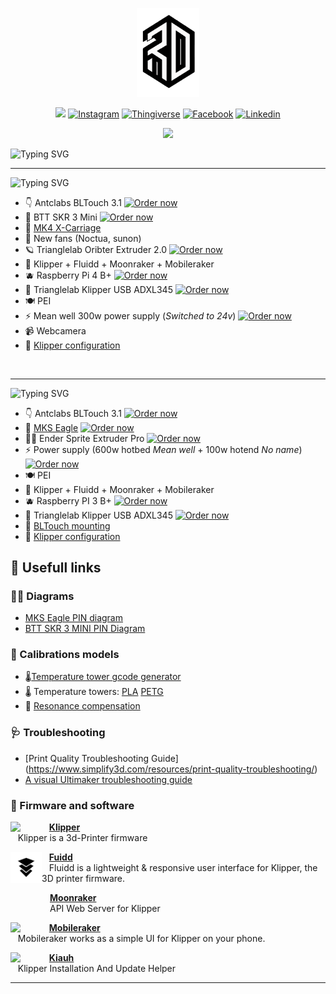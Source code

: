 <p align="center">
  <img width="100" src="/megas/.fluidd-theme/logo.png">
</p>
<p align="center">
<a href="https://twitter.com/dutchakdev2">
    <img src="https://img.shields.io/twitter/follow/dutchakdev2?label=&style=for-the-badge&logo=X&color=black"></a>
<a href="https://www.instagram.com/dutchakdev">
<img alt="Instagram" src="https://img.shields.io/badge/-badge?style=for-the-badge&logo=instagram&logoColor=white&color=black"></a>
<a href="https://www.thingiverse.com/dutchakdev/designs">
<img alt="Thingiverse" src="https://img.shields.io/badge/Thingiverse-badge?style=for-the-badge&logo=thingiverse&logoColor=white&color=black"></a>
<a href="https://fb.com/dutchakdev2">
    <img alt="Facebook" src="https://img.shields.io/badge/-badge?style=for-the-badge&logo=facebook&logoColor=white&color=black"></a>
<a href="https://ua.linkedin.com/in/dutchakdev">
    <img alt="Linkedin" src="https://img.shields.io/badge/-badge?style=for-the-badge&logo=linkedin&logoColor=white&color=black"></a>
</p>
<p align="center">
    <a href="https://savelife.in.ua/en/">
        <img src="https://img.shields.io/badge/Support-Ukraine-FFD500?style=flat&labelColor=005BBB" />
    </a>
</p>

<p align="left">
<img src="https://readme-typing-svg.demolab.com?font=Roboto&repeat=true&weight=500&pause=1000&color=d92632&random=false&width=230&lines=🖨️ My+Anycubic+printers:" alt="Typing SVG" />
</p>

----

<p align="left">
<img src="https://readme-typing-svg.demolab.com?font=Roboto&repeat=true&weight=500&pause=1000&color=d92632&random=false&width=230&lines=🦄 Anycubic Mega S" alt="Typing SVG" />
</p>

- 👇 Antclabs BLTouch 3.1 [![Order now](https://img.shields.io/badge/Order_-black?style=flat-square&logo=shopee&logoColor=white&labelColor=black&color=black)](https://s.click.aliexpress.com/e/_Eue1Vsv)
- 🌳 BTT SKR 3 Mini [![Order now](https://img.shields.io/badge/Order_-black?style=flat-square&logo=shopee&logoColor=white&labelColor=black&color=black)](https://s.click.aliexpress.com/e/_mt2Vl5m)
- 👊 [MK4 X-Carriage](https://www.thingiverse.com/thing:3537449)
- 🪭 New fans (Noctua, sunon)
- 🪐 Trianglelab Oribter Extruder 2.0 [![Order now](https://img.shields.io/badge/Order_-black?style=flat-square&logo=shopee&logoColor=white&labelColor=black&color=black)](https://s.click.aliexpress.com/e/_mL8KvIY)
- 🍹 Klipper + Fluidd + Moonraker + Mobileraker
- 🫐 Raspberry Pi 4 B+ [![Order now](https://img.shields.io/badge/Order_-black?style=flat-square&logo=shopee&logoColor=white&labelColor=black&color=black)](https://s.click.aliexpress.com/e/_oDFs5ww)
- 🫨 Trianglelab Klipper USB ADXL345 [![Order now](https://img.shields.io/badge/Order_-black?style=flat-square&logo=shopee&logoColor=white&labelColor=black&color=black)](https://s.click.aliexpress.com/e/_okBExoO)
- 🍽️ PEI
- ⚡️ Mean well 300w power supply (*Switched to 24v*) [![Order now](https://img.shields.io/badge/Order_-black?style=flat-square&logo=shopee&logoColor=white&labelColor=black&color=black)](https://s.click.aliexpress.com/e/_mN3d8nI)
- 📹 Webcamera
- 💾 [Klipper configuration](/megas/)

<br/> 

----
<p align="left">
<img src="https://readme-typing-svg.demolab.com?font=Roboto&repeat=true&weight=500&pause=1000&color=d92632&random=false&width=230&lines=🔥+Anycubic+Chiron+Ender" alt="Typing SVG" />
</p>

- 👇 Antclabs BLTouch 3.1 [![Order now](https://img.shields.io/badge/Order_-black?style=flat-square&logo=shopee&logoColor=white&labelColor=black&color=black)](https://s.click.aliexpress.com/e/_Eue1Vsv)
- 🦅 [MKS Eagle](https://github.com/makerbase-mks/MKS-EAGLE) [![Order now](https://img.shields.io/badge/Order_-black?style=flat-square&logo=shopee&logoColor=white&labelColor=black&color=black)](https://s.click.aliexpress.com/e/_omuAQv4)
- 🧝‍♀️ Ender Sprite Extruder Pro [![Order now](https://img.shields.io/badge/Order_-black?style=flat-square&logo=shopee&logoColor=white&labelColor=black&color=black)](https://s.click.aliexpress.com/e/_oFpNpxG)
- ⚡️ Power supply (600w hotbed *Mean well* + 100w hotend *No name*) [![Order now](https://img.shields.io/badge/Order_-black?style=flat-square&logo=shopee&logoColor=white&labelColor=black&color=black)](https://s.click.aliexpress.com/e/_ontdkk6)
- 🍽️ PEI
- 🍹 Klipper + Fluidd + Moonraker + Mobileraker
- 🫐 Raspberry PI 3 B+ [![Order now](https://img.shields.io/badge/Order_-black?style=flat-square&logo=shopee&logoColor=white&labelColor=black&color=black)](https://s.click.aliexpress.com/e/_oDFs5ww)
- 🫨 Trianglelab Klipper USB ADXL345 [![Order now](https://img.shields.io/badge/Order_-black?style=flat-square&logo=shopee&logoColor=white&labelColor=black&color=black)](https://s.click.aliexpress.com/e/_okBExoO)
- 🥷 [BLTouch mounting](https://www.thingiverse.com/thing:6337353)
- 💾 [Klipper configuration](/chiron/)


## 🙏 Usefull links
### 👨‍🔬 Diagrams
- [MKS Eagle PIN diagram](https://github.com/makerbase-mks/MKS-EAGLE/blob/0838a68b5ba4e463721a914e19f344667ca50438/hardware/MKS%20Eagle%20V1.0_001/MKS%20Eagle%20V1.0_001%20PIN.pdf)
- [BTT SKR 3 MINI PIN Diagram](https://github.com/bigtreetech/BIGTREETECH-SKR-mini-E3/blob/master/hardware/BTT%20SKR%20MINI%20E3%20V3.0/Hardware/BTT%20E3%20SKR%20MINI%20V3.0_PIN.pdf)

### 🔬 Calibrations models
- 🌡️[Temperature tower gcode generator](https://teachingtechyt.github.io/calibration.html#temp)
- 🌡️ Temperature towers: [PLA](https://www.thingiverse.com/thing:2761934) [PETG](https://www.thingiverse.com/thing:2862812)
- 🫨 [Resonance compensation](https://www.klipper3d.org/prints/ringing_tower.stl)

### 🩺 Troubleshooting
- [Print Quality Troubleshooting Guide] (https://www.simplify3d.com/resources/print-quality-troubleshooting/)
- [A visual Ultimaker troubleshooting guide](https://support.3dverkstan.se/article/23-a-visual-ultimaker-troubleshooting-guide)

### 💾 Firmware and software
[<img width="50" align="left" src="https://avatars.githubusercontent.com/u/90982958?s=50&v=4" />](https://www.klipper3d.org/)

&nbsp;&nbsp;&nbsp;[**Klipper**](https://www.klipper3d.org/) \
&nbsp;&nbsp;&nbsp;Klipper is a 3d-Printer firmware
<br/>

[<img width="50" align="left" src="https://raw.githubusercontent.com/fluidd-core/fluidd/develop/public/logo_fluidd.svg" />](https://docs.fluidd.xyz/)

&nbsp;&nbsp;&nbsp;[**Fuidd**](https://docs.fluidd.xyz/) \
&nbsp;&nbsp;&nbsp;Fluidd is a lightweight & responsive user interface for Klipper, the 3D printer firmware.
<br/>


&nbsp;&nbsp;&nbsp;&nbsp;&nbsp;&nbsp;&nbsp;&nbsp;&nbsp;&nbsp;&nbsp;&nbsp;&nbsp;&nbsp;&nbsp;&nbsp;[**Moonraker**](https://github.com/Arksine/moonraker) \
&nbsp;&nbsp;&nbsp;&nbsp;&nbsp;&nbsp;&nbsp;&nbsp;&nbsp;&nbsp;&nbsp;&nbsp;&nbsp;&nbsp;&nbsp;&nbsp;API Web Server for Klipper
<br/>

[<img width="50" align="left" src="https://mobileraker.com/img/mr_logo.png"/>](https://mobileraker.com/)

&nbsp;&nbsp;&nbsp;[**Mobileraker**](https://mobileraker.com/) \
&nbsp;&nbsp;&nbsp;Mobileraker works as a simple UI for Klipper on your phone.
<br/>

[<img width="50" align="left" src="https://raw.githubusercontent.com/dw-0/kiauh/master/resources/screenshots/kiauh.png" />](https://github.com/dw-0/kiauh)
&nbsp;&nbsp;&nbsp;[**Kiauh**](https://github.com/dw-0/kiauh) \
&nbsp;&nbsp;&nbsp;Klipper Installation And Update Helper
<br/>

</p>

----
